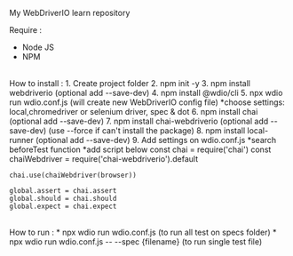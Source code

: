 My WebDriverIO learn repository

Require :
* Node JS
* NPM
<br/>
How to install :
1. Create project folder
2. npm init -y
3. npm install webdriverio (optional add --save-dev)
4. npm install @wdio/cli
5. npx wdio run wdio.conf.js (will create new WebDriverIO config file) *choose settings: local,chromedriver or selenium driver, spec & dot 
6. npm install chai (optional add --save-dev)
7. npm install chai-webdriverio (optional add --save-dev) (use --force if can't install the package)
8. npm install local-runner (optional add --save-dev)
9. Add settings on wdio.conf.js
    *search beforeTest function
    *add script below
    const chai = require('chai')
    const chaiWebdriver = require('chai-webdriverio').default
    
    chai.use(chaiWebdriver(browser))
    
    global.assert = chai.assert
    global.should = chai.should
    global.expect = chai.expect
    
<br/>
How to run :
* npx wdio run wdio.conf.js (to run all test on specs folder)
* npx wdio run wdio.conf.js -- --spec {filename} (to run single test file)
